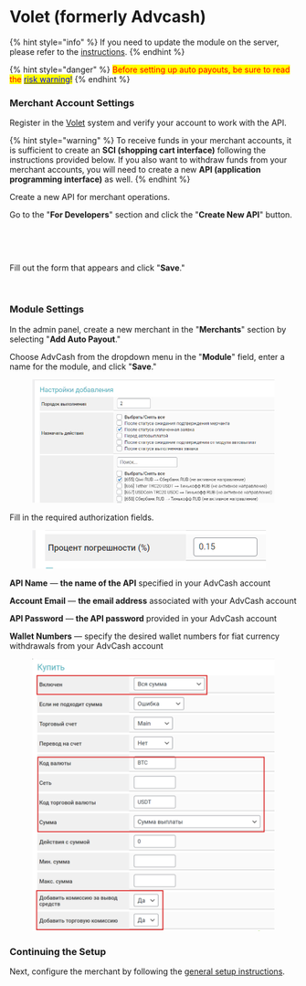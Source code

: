 # Volet (formerly Advcash)

{% hint style="info" %}
If you need to update the module on the server, please refer to the [instructions](https://premium.gitbook.io/main/osnovnye-nastroiki/faq/obnovlenie-failov-skripta-na-servere/kak-obnovit-faily-na-servere#moduli-merchantov-i-avtovyplat).
{% endhint %}

{% hint style="danger" %}
<mark style="color:red;">Before setting up auto payouts, be sure to read the</mark> [<mark style="color:blue;">risk warning</mark>](https://premium.gitbook.io/main/osnovnye-nastroiki/merchanty-i-avtovyplaty/avtovyplaty/preduprezhdenie-o-riskakh)<mark style="color:blue;">!</mark>
{% endhint %}

### Merchant Account Settings <a href="#nastroiki-v-lichnom-kabinete-merchanta" id="nastroiki-v-lichnom-kabinete-merchanta"></a>

Register in the [Volet](https://account.volet.com/register) system and verify your account to work with the API.

{% hint style="warning" %}
To receive funds in your merchant accounts, it is sufficient to create an **SCI (shopping cart interface)** following the instructions provided below. If you also want to withdraw funds from your merchant accounts, you will need to create a new **API (application programming interface)** as well.
{% endhint %}

Create a new API for merchant operations.

Go to the "**For Developers**" section and click the "**Create New API**" button.

<figure><img src="https://2722984412-files.gitbook.io/~/files/v0/b/gitbook-x-prod.appspot.com/o/spaces%2Fm9kqZXsNykrN6VyxxXBO%2Fuploads%2F8psSPCSWSTp1eiIzISZY%2Fimage.png?alt=media&#x26;token=7fcdd5aa-7089-4f80-9182-1d30016517ca" alt="" width="188"><figcaption></figcaption></figure>

<figure><img src="https://2722984412-files.gitbook.io/~/files/v0/b/gitbook-x-prod.appspot.com/o/spaces%2Fm9kqZXsNykrN6VyxxXBO%2Fuploads%2FBcpqskUKVk3ULEZiLhi7%2Fimage.png?alt=media&#x26;token=fcf15fff-1f8a-4914-9cbc-9edb4d625a09" alt=""><figcaption></figcaption></figure>

Fill out the form that appears and click "**Save**."

<figure><img src="https://2722984412-files.gitbook.io/~/files/v0/b/gitbook-x-prod.appspot.com/o/spaces%2Fm9kqZXsNykrN6VyxxXBO%2Fuploads%2FWmhrfWDVi8w3DV4id8XE%2Fimage.png?alt=media&#x26;token=c03423b1-5978-40bc-90bb-6432e2cbb3a3" alt="" width="375"><figcaption></figcaption></figure>

### Module Settings <a href="#nastroiki-modulya" id="nastroiki-modulya"></a>

In the admin panel, create a new merchant in the "**Merchants**" section by selecting "**Add Auto Payout**."

Choose AdvCash from the dropdown menu in the "**Module**" field, enter a name for the module, and click "**Save**."

<figure><img src="../../../.gitbook/assets/image (674).png" alt=""><figcaption></figcaption></figure>

Fill in the required authorization fields.

<figure><img src="../../../.gitbook/assets/image (675).png" alt=""><figcaption></figcaption></figure>

**API Name** — **the name of the API** specified in your AdvCash account

**Account Email** — **the email address** associated with your AdvCash account

**API Password** — **the API password** provided in your AdvCash account

**Wallet Numbers** — specify the desired wallet numbers for fiat currency withdrawals from your AdvCash account

<figure><img src="../../../.gitbook/assets/image (676).png" alt=""><figcaption></figcaption></figure>

### Continuing the Setup <a href="#prodolzhenie-nastroiki" id="prodolzhenie-nastroiki"></a>

Next, configure the merchant by following the [general setup instructions](https://premium.gitbook.io/rukovodstvo-polzovatelya/osnovnye-nastroiki/merchanty-i-avtovyplaty/avtovyplaty/obshie-nastroiki-avtovyplat).